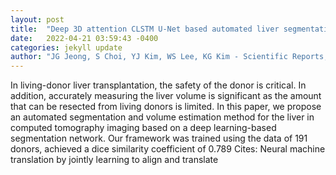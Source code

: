 ```yaml
---
layout: post
title:  "Deep 3D attention CLSTM U-Net based automated liver segmentation and volumetry for the liver transplantation in abdominal CT volumes"
date:   2022-04-21 03:59:43 -0400
categories: jekyll update
author: "JG Jeong, S Choi, YJ Kim, WS Lee, KG Kim - Scientific Reports, 2022"
---
```

In living-donor liver transplantation, the safety of the donor is critical. In addition, accurately measuring the liver volume is significant as the amount that can be resected from living donors is limited. In this paper, we propose an automated segmentation and volume estimation method for the liver in computed tomography imaging based on a deep learning-based segmentation network. Our framework was trained using the data of 191 donors, achieved a dice similarity coefficient of 0.789 Cites: Neural machine translation by jointly learning to align and translate